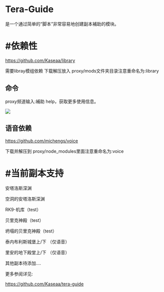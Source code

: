 # Tera-Guide

是一个通过简单的“脚本”非常容易地创建副本補助的模块。

# #依赖性

https://github.com/Kaseaa/library

需要libray模组依赖 下载解压放入 proxy/mods文件夹目录注意重命名为:library


## 命令

proxy频道输入:補助 help，获取更多使用信息。 

<img src=https://u.cubeupload.com/michengs/HG9GDC237G6EQ3X6.png>







## 语音依赖

https://github.com/michengs/voice

下载并解压到 proxy/node_modules里面注意重命名为:voice







# #当前副本支持

安塔洛斯深渊

空洞的安塔洛斯深渊

RK9-机库（test）

贝里克神殿（test）

坍塌的贝里克神殿（test）

泰内布利斯城堡上/下 （仅语音）

里安的地下殿堂上/下 （仅语音）

其他副本待添加....

更多参阅详见: 

https://github.com/Kaseaa/tera-guide